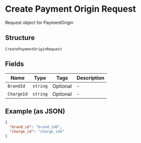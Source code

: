 
# Create Payment Origin Request

Request object for PaymentOrigin

## Structure

`CreatePaymentOriginRequest`

## Fields

| Name | Type | Tags | Description |
|  --- | --- | --- | --- |
| `BrandId` | `string` | Optional | - |
| `ChargeId` | `string` | Optional | - |

## Example (as JSON)

```json
{
  "brand_id": "brand_id0",
  "charge_id": "charge_id4"
}
```


